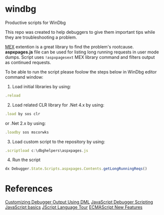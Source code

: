 # windbg
Productive scripts for WinDbg

This repo was created to help debuggers to give them important tips while they are troubleshooting a problem.

[MEX](https://www.microsoft.com/en-us/download/details.aspx?id=53304) extention is a great library to find the problem's rootcause.
**aspxpages.js** file can be used for listing long running requests in user mode dumps.
Script uses `!aspxpagesext` MEX library command and filters output as continued requests.

To be able to run the script please foolow the steps below in WinDbg editor command window:

1. Load initial libraries by using:
```js
.reload
```
2. Load related CLR library for .Net 4.x by using: 
```js
.load by sos clr
```
or .Net 2.x by using:
```js
.loadby sos mscorwks
```
3. Load custom script to the repository by using:
```js
.scriptload c:\dbghelpers\aspxpages.js
```
4. Run the script
```js
dx Debugger.State.Scripts.aspxpages.Contents.getLongRunningReqs()
```

# References

[Customizing Debugger Output Using DML](https://docs.microsoft.com/en-us/windows-hardware/drivers/debugger/customizing-debugger-output-using-dml)
[JavaScript Debugger Scripting](https://docs.microsoft.com/en-us/windows-hardware/drivers/debugger/javascript-debugger-scripting)
[JavaScript basics](https://developer.mozilla.org/en-US/docs/Learn/Getting_started_with_the_web/JavaScript_basics)
[JScript Language Tour](https://docs.microsoft.com/en-us/previous-versions/visualstudio/visual-studio-2010/t895bwkh(v=vs.100))
[ECMAScript New Features](http://es6-features.org/)
